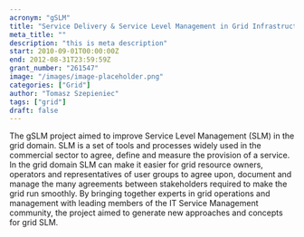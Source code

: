 ```yaml
---
acronym: "gSLM"
title: "Service Delivery & Service Level Management in Grid Infrastructures"
meta_title: ""
description: "this is meta description"
start: 2010-09-01T00:00:00Z
end: 2012-08-31T23:59:59Z
grant_number: "261547"
image: "/images/image-placeholder.png"
categories: ["Grid"]
author: "Tomasz Szepieniec"
tags: ["grid"]
draft: false
---
```


The gSLM project aimed to improve Service Level Management (SLM) in the grid
domain. SLM is a set of tools and processes widely used in the commercial sector
to agree, define and measure the provision of a service. In the grid domain SLM
can make it easier for grid resource owners, operators and representatives of
user groups to agree upon, document and manage the many agreements between
stakeholders required to make the grid run smoothly. By bringing together
experts in grid operations and management with leading members of the IT Service
Management community, the project aimed to generate new approaches and concepts
for grid SLM.

